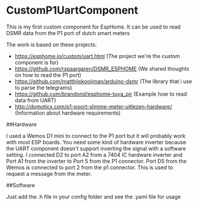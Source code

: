 # CustomP1UartComponent

This is my first custom component for EspHome. It can be used to read DSMR data from the P1 port of dutch smart meters

The work is based on these projects:
- https://esphome.io/custom/uart.html (The project we're the custom component is for)
- https://github.com/rspaargaren/DSMR_ESPHOME (We shared thoughts on how to read the P1 port)
- https://github.com/matthijskooijman/arduino-dsmr (The library that i use to parse the telegrams)
- https://github.com/brandond/esphome-tuya_pir (Example how to read data from UART)
- http://domoticx.com/p1-poort-slimme-meter-uitlezen-hardware/ (Information about hardware requirements)

##Hardware

I used a Wemos D1 mini to connect to the P1 port but it will probably work with most ESP boards. You need some kind of hardware inverter because the UART component doesn't support inverting the signal with a software setting.
I connected D2 to port A2 from a 7404 IC hardware inverter and Port A1 from the inverter to Port 5 from the P1 connector.
Port D5 from the Wemos is connected to port 2 from the p1 connector. This is used to request a message from the meter.

##Software

Just add the .h file in your config folder and see the .yaml file for usage

